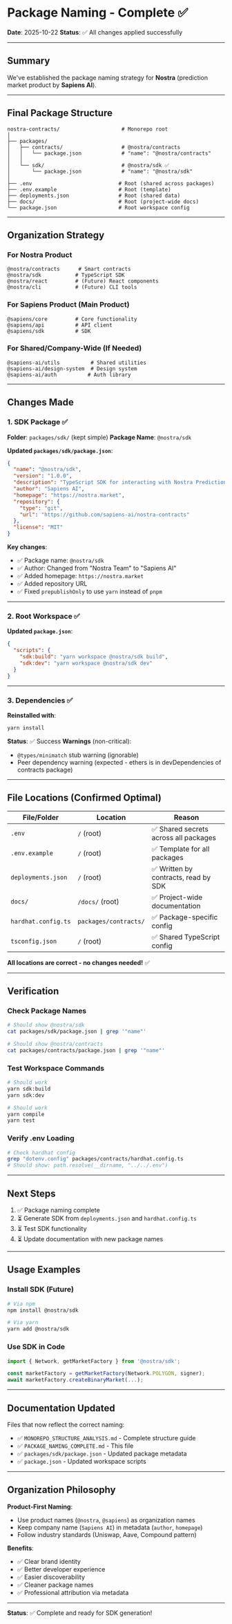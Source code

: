 # Package Naming - Complete ✅

**Date**: 2025-10-22
**Status**: ✅ All changes applied successfully

---

## Summary

We've established the package naming strategy for **Nostra** (prediction market product by **Sapiens AI**).

---

## Final Package Structure

```
nostra-contracts/                    # Monorepo root
│
├── packages/
│   ├── contracts/                   # @nostra/contracts
│   │   └── package.json             # "name": "@nostra/contracts"
│   │
│   └── sdk/                         # @nostra/sdk ✅
│       └── package.json             # "name": "@nostra/sdk"
│
├── .env                            # Root (shared across packages)
├── .env.example                    # Root (template)
├── deployments.json                # Root (shared data)
├── docs/                           # Root (project-wide docs)
└── package.json                    # Root workspace config
```

---

## Organization Strategy

### For Nostra Product
```
@nostra/contracts      # Smart contracts
@nostra/sdk           # TypeScript SDK
@nostra/react         # (Future) React components
@nostra/cli           # (Future) CLI tools
```

### For Sapiens Product (Main Product)
```
@sapiens/core         # Core functionality
@sapiens/api          # API client
@sapiens/sdk          # SDK
```

### For Shared/Company-Wide (If Needed)
```
@sapiens-ai/utils          # Shared utilities
@sapiens-ai/design-system  # Design system
@sapiens-ai/auth          # Auth library
```

---

## Changes Made

### 1. SDK Package ✅

**Folder**: `packages/sdk/` (kept simple)
**Package Name**: `@nostra/sdk`

**Updated `packages/sdk/package.json`**:
```json
{
  "name": "@nostra/sdk",
  "version": "1.0.0",
  "description": "TypeScript SDK for interacting with Nostra Prediction Market contracts",
  "author": "Sapiens AI",
  "homepage": "https://nostra.market",
  "repository": {
    "type": "git",
    "url": "https://github.com/sapiens-ai/nostra-contracts"
  },
  "license": "MIT"
}
```

**Key changes**:
- ✅ Package name: `@nostra/sdk`
- ✅ Author: Changed from "Nostra Team" to "Sapiens AI"
- ✅ Added homepage: `https://nostra.market`
- ✅ Added repository URL
- ✅ Fixed `prepublishOnly` to use `yarn` instead of `pnpm`

---

### 2. Root Workspace ✅

**Updated `package.json`**:
```json
{
  "scripts": {
    "sdk:build": "yarn workspace @nostra/sdk build",
    "sdk:dev": "yarn workspace @nostra/sdk dev"
  }
}
```

---

### 3. Dependencies ✅

**Reinstalled with**:
```bash
yarn install
```

**Status**: ✅ Success
**Warnings** (non-critical):
- `@types/minimatch` stub warning (ignorable)
- Peer dependency warning (expected - ethers is in devDependencies of contracts package)

---

## File Locations (Confirmed Optimal)

| File/Folder | Location | Reason |
|-------------|----------|--------|
| `.env` | `/` (root) | ✅ Shared secrets across all packages |
| `.env.example` | `/` (root) | ✅ Template for all packages |
| `deployments.json` | `/` (root) | ✅ Written by contracts, read by SDK |
| `docs/` | `/docs/` (root) | ✅ Project-wide documentation |
| `hardhat.config.ts` | `packages/contracts/` | ✅ Package-specific config |
| `tsconfig.json` | `/` (root) | ✅ Shared TypeScript config |

**All locations are correct - no changes needed!** ✅

---

## Verification

### Check Package Names
```bash
# Should show @nostra/sdk
cat packages/sdk/package.json | grep '"name"'

# Should show @nostra/contracts
cat packages/contracts/package.json | grep '"name"'
```

### Test Workspace Commands
```bash
# Should work
yarn sdk:build
yarn sdk:dev

# Should work
yarn compile
yarn test
```

### Verify .env Loading
```bash
# Check hardhat config
grep "dotenv.config" packages/contracts/hardhat.config.ts
# Should show: path.resolve(__dirname, "../../.env")
```

---

## Next Steps

1. ✅ Package naming complete
2. ⏳ Generate SDK from `deployments.json` and `hardhat.config.ts`
3. ⏳ Test SDK functionality
4. ⏳ Update documentation with new package names

---

## Usage Examples

### Install SDK (Future)
```bash
# Via npm
npm install @nostra/sdk

# Via yarn
yarn add @nostra/sdk
```

### Use SDK in Code
```typescript
import { Network, getMarketFactory } from '@nostra/sdk';

const marketFactory = getMarketFactory(Network.POLYGON, signer);
await marketFactory.createBinaryMarket(...);
```

---

## Documentation Updated

Files that now reflect the correct naming:
- ✅ `MONOREPO_STRUCTURE_ANALYSIS.md` - Complete structure guide
- ✅ `PACKAGE_NAMING_COMPLETE.md` - This file
- ✅ `packages/sdk/package.json` - Updated package metadata
- ✅ `package.json` - Updated workspace scripts

---

## Organization Philosophy

**Product-First Naming**:
- Use product names (`@nostra`, `@sapiens`) as organization names
- Keep company name (`Sapiens AI`) in metadata (`author`, `homepage`)
- Follow industry standards (Uniswap, Aave, Compound pattern)

**Benefits**:
- ✅ Clear brand identity
- ✅ Better developer experience
- ✅ Easier discoverability
- ✅ Cleaner package names
- ✅ Professional attribution via metadata

---

**Status**: ✅ Complete and ready for SDK generation!

